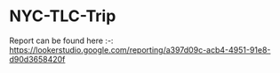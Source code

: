 # NYC-TLC-Trip

Report can be found here :-: https://lookerstudio.google.com/reporting/a397d09c-acb4-4951-91e8-d90d3658420f
